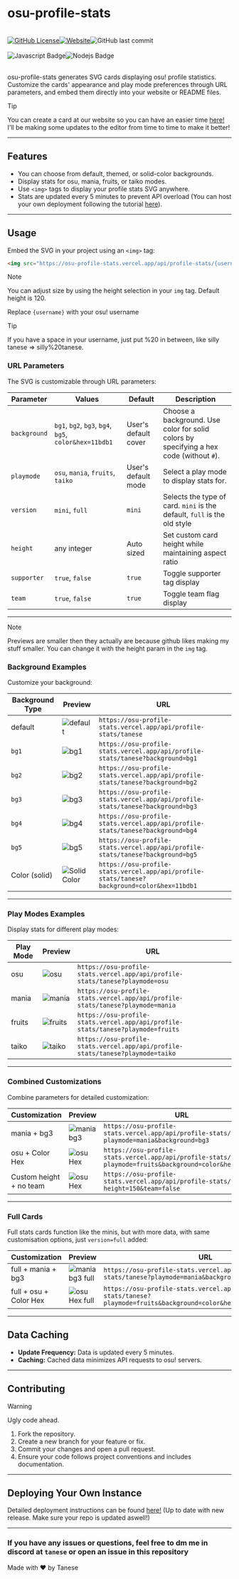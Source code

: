 # osu-profile-stats

<br>
<div style="display: flex;">
    <a href="https://github.com/Luis-Tanese/osu-profile-stats/blob/main/LICENSE"><img alt="GitHub License" src="https://img.shields.io/github/license/Luis-Tanese/osu-profile-stats"></a>
    <a href="https://osu-profile-stats.vercel.app"><img alt="Website" src="https://img.shields.io/website?url=https%3A%2F%2Fosu-profile-stats.vercel.app"></a>
    <img alt="GitHub last commit" src="https://img.shields.io/github/last-commit/Luis-Tanese/osu-profile-stats">
</div>
<br>
<div style="display: flex;">
    <img alt="Javascript Badge" src="https://img.shields.io/badge/-Javascript-F0DB4F?style=for-the-badge&labelColor=black&logo=javascript&logoColor=F0DB4F">
    <img alt="Nodejs Badge" src="https://img.shields.io/badge/-Nodejs-3C873A?style=for-the-badge&labelColor=black&logo=node.js&logoColor=3C873A">
</div>
<br>

osu-profile-stats generates SVG cards displaying osu! profile statistics. Customize the cards' appearance and play mode preferences through URL parameters, and embed them directly into your website or README files.

> [!TIP]
> You can create a card at our website so you can have an easier time [here!](https://osu-profile-stats.vercel.app/editor.html)
> I'll be making some updates to the editor from time to time to make it better!

---

## Features

-   You can choose from default, themed, or solid-color backgrounds.
-   Display stats for osu, mania, fruits, or taiko modes.
-   Use `<img>` tags to display your profile stats SVG anywhere.
-   Stats are updated every 5 minutes to prevent API overload (You can host your own deployment following the tutorial [here](#deploying-your-own-instance)).

---

## Usage

Embed the SVG in your project using an `<img>` tag:

```html
<img src="https://osu-profile-stats.vercel.app/api/profile-stats/{username}" height="150" alt="osu stats" />
```

> [!NOTE]
> You can adjust size by using the height selection in your `img` tag. Default height is 120.

Replace `{username}` with your osu! username

> [!TIP]
> If you have a space in your username, just put %20 in between, like silly tanese => silly%20tanese.

### URL Parameters

The SVG is customizable through URL parameters:

| Parameter    | Values                                                | Default              | Description                                                                             |
| ------------ | ----------------------------------------------------- | -------------------- | --------------------------------------------------------------------------------------- |
| `background` | `bg1`, `bg2`, `bg3`, `bg4`, `bg5`, `color&hex=11bdb1` | User's default cover | Choose a background. Use color for solid colors by specifying a hex code (without `#`). |
| `playmode`   | `osu`, `mania`, `fruits`, `taiko`                     | User's default mode  | Select a play mode to display stats for.                                                |
| `version`    | `mini`, `full`                                        | `mini`               | Selects the type of card. `mini` is the default, `full` is the old style                |
| `height`     | any integer                                           | Auto sized           | Set custom card height while maintaining aspect ratio                                   |
| `supporter`  | `true`, `false`                                       | `true`               | Toggle supporter tag display                                                            |
| `team`       | `true`, `false`                                       | `true`               | Toggle team flag display                                                                |

---

> [!NOTE]
> Previews are smaller then they actually are because github likes making my stuff smaller.
> You can change it with the height param in the `img` tag.

### Background Examples

Customize your background:

| Background Type | Preview                                                                                                                  | URL                                                                                         |
| --------------- | ------------------------------------------------------------------------------------------------------------------------ | ------------------------------------------------------------------------------------------- |
| default         | <img src="https://osu-profile-stats.vercel.app/api/profile-stats/tanese" alt="default" >                                 | `https://osu-profile-stats.vercel.app/api/profile-stats/tanese`                             |
| `bg1`           | <img src="https://osu-profile-stats.vercel.app/api/profile-stats/tanese?background=bg1" alt="bg1" >                      | `https://osu-profile-stats.vercel.app/api/profile-stats/tanese?background=bg1`              |
| `bg2`           | <img src="https://osu-profile-stats.vercel.app/api/profile-stats/tanese?background=bg2" alt="bg2" >                      | `https://osu-profile-stats.vercel.app/api/profile-stats/tanese?background=bg2`              |
| `bg3`           | <img src="https://osu-profile-stats.vercel.app/api/profile-stats/tanese?background=bg3" alt="bg3" >                      | `https://osu-profile-stats.vercel.app/api/profile-stats/tanese?background=bg3`              |
| `bg4`           | <img src="https://osu-profile-stats.vercel.app/api/profile-stats/tanese?background=bg4" alt="bg4" >                      | `https://osu-profile-stats.vercel.app/api/profile-stats/tanese?background=bg4`              |
| `bg5`           | <img src="https://osu-profile-stats.vercel.app/api/profile-stats/tanese?background=bg5" alt="bg5" >                      | `https://osu-profile-stats.vercel.app/api/profile-stats/tanese?background=bg5`              |
| Color (solid)   | <img src="https://osu-profile-stats.vercel.app/api/profile-stats/tanese?background=color&hex=11bdb1" alt="Solid Color" > | `https://osu-profile-stats.vercel.app/api/profile-stats/tanese?background=color&hex=11bdb1` |

---

### Play Modes Examples

Display stats for different play modes:

| Play Mode | Preview                                                                                                 | URL                                                                             |
| --------- | ------------------------------------------------------------------------------------------------------- | ------------------------------------------------------------------------------- |
| osu       | <img src="https://osu-profile-stats.vercel.app/api/profile-stats/tanese?playmode=osu" alt="osu" >       | `https://osu-profile-stats.vercel.app/api/profile-stats/tanese?playmode=osu`    |
| mania     | <img src="https://osu-profile-stats.vercel.app/api/profile-stats/tanese?playmode=mania" alt="mania" >   | `https://osu-profile-stats.vercel.app/api/profile-stats/tanese?playmode=mania`  |
| fruits    | <img src="https://osu-profile-stats.vercel.app/api/profile-stats/tanese?playmode=fruits" alt="fruits" > | `https://osu-profile-stats.vercel.app/api/profile-stats/tanese?playmode=fruits` |
| taiko     | <img src="https://osu-profile-stats.vercel.app/api/profile-stats/tanese?playmode=taiko" alt="taiko" >   | `https://osu-profile-stats.vercel.app/api/profile-stats/tanese?playmode=taiko`  |

---

### Combined Customizations

Combine parameters for detailed customization:

| Customization           | Preview                                                                                                                           | URL                                                                                                         |
| ----------------------- | --------------------------------------------------------------------------------------------------------------------------------- | ----------------------------------------------------------------------------------------------------------- |
| mania + bg3             | <img src="https://osu-profile-stats.vercel.app/api/profile-stats/tanese?playmode=mania&background=bg3" alt="mania bg3" >          | `https://osu-profile-stats.vercel.app/api/profile-stats/tanese?playmode=mania&background=bg3`               |
| osu + Color Hex         | <img src="https://osu-profile-stats.vercel.app/api/profile-stats/tanese?playmode=osu&background=color&hex=11bdb1" alt="osu Hex" > | `https://osu-profile-stats.vercel.app/api/profile-stats/tanese?playmode=fruits&background=color&hex=11bdb1` |
| Custom height + no team | <img src="https://osu-profile-stats.vercel.app/api/profile-stats/tanese?height=150&team=false" alt="osu Hex" >                    | `https://osu-profile-stats.vercel.app/api/profile-stats/tanese?height=150&team=false`                       |

---

### Full Cards

Full stats cards function like the minis, but with more data, with same customisation options, just `version=full` added:

| Customization          | Preview                                                                                                                                            | URL                                                                                                                      |
| ---------------------- | -------------------------------------------------------------------------------------------------------------------------------------------------- | ------------------------------------------------------------------------------------------------------------------------ |
| full + mania + bg3     | <img src="https://osu-profile-stats.vercel.app/api/profile-stats/tanese?playmode=mania&background=bg3&version=full" alt="mania bg3 full">          | `https://osu-profile-stats.vercel.app/api/profile-stats/tanese?playmode=mania&background=bg3&version=full`               |
| full + osu + Color Hex | <img src="https://osu-profile-stats.vercel.app/api/profile-stats/tanese?playmode=osu&background=color&hex=11bdb1&version=full" alt="osu Hex full"> | `https://osu-profile-stats.vercel.app/api/profile-stats/tanese?playmode=fruits&background=color&hex=11bdb1&version=full` |

---

## Data Caching

-   **Update Frequency:** Data is updated every 5 minutes.
-   **Caching:** Cached data minimizes API requests to osu! servers.

---

## Contributing

> [!WARNING]
> Ugly code ahead.

1. Fork the repository.
2. Create a new branch for your feature or fix.
3. Commit your changes and open a pull request.
4. Ensure your code follows project conventions and includes documentation.

---

## Deploying Your Own Instance

Detailed deployment instructions can be found [here!](https://github.com/Luis-Tanese/osu-profile-stats/blob/main/DEPLOYMENT.md) (Up to date with new release. Make sure your repo is updated aswell!)

---

### If you have any issues or questions, feel free to dm me in discord at `tanese` or open an issue in this repository

Made with ♥ by Tanese
